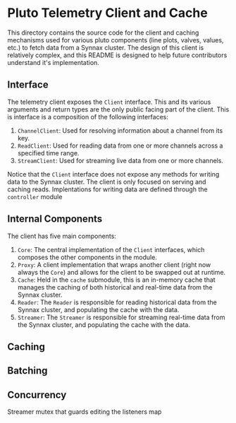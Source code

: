 # Pluto Telemetry Client and Cache

This directory contains the source code for the client and caching mechanisms used
for various pluto components (line plots, valves, values, etc.) to fetch data from
a Synnax cluster. The design of this client is relatively complex, and this README
is designed to help future contributors understand it's implementation.

## Interface

The telemetry client exposes the `Client` interface. This and its various arguments
and return types are the only public facing part of the client. This is interface
is a composition of the following interfaces:

1. `ChannelClient`: Used for resolving information about a channel from its key.
2. `ReadClient`: Used for reading data from one or more channels across a specified
   time range.
3. `StreamClient`: Used for streaming live data from one or more channels.

Notice that the `Client` interface does not expose any methods for writing data to
the Synnax cluster. The client is only focused on serving and caching reads. Implentations for writing data are defined through the `controller` module

## Internal Components

The client has five main components:

1. `Core`: The central implementation of the `Client` interfaces, which composes the
other components in the module.
2. `Proxy`: A client implementation that wraps another client (right now always the `Core`) and allows for the client to be swapped out at runtime.
3. `Cache`: Held in the `cache` submodule, this is an 
in-memory cache that manages the caching of both historical and real-time data from the Synnax cluster.
4. `Reader`: The `Reader` is responsible for reading historical data from the Synnax cluster, and populating the cache with the data.
5. `Streamer`: The `Streamer` is responsible for streaming real-time data from the Synnax cluster, and populating the cache with the data.

## Caching 

## Batching

## Concurrency

Streamer mutex that guards editing the listeners map